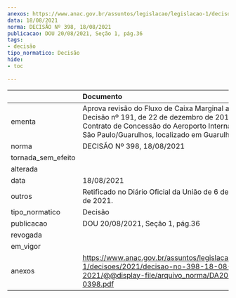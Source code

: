 ```yaml
---
anexos: https://www.anac.gov.br/assuntos/legislacao/legislacao-1/decisoes/2021/decisao-no-398-18-08-2021/@@display-file/arquivo_norma/DA2021-0398.pdf
data: 18/08/2021
norma: DECISÃO Nº 398, 18/08/2021
publicacao: DOU 20/08/2021, Seção 1, pág.36
tags:
- decisão
tipo_normatico: Decisão
hide: 
- toc 
 
---
```


|                    | Documento                                                                                                                                                                                                    |
|:-------------------|:-------------------------------------------------------------------------------------------------------------------------------------------------------------------------------------------------------------|
| ementa             | Aprova revisão do Fluxo de Caixa Marginal aprovado pela Decisão nº 191, de 22 de dezembro de 2016, do Contrato de Concessão do Aeroporto Internacional de São Paulo/Guarulhos, localizado em Guarulhos (SP). |
| norma              | DECISÃO Nº 398, 18/08/2021                                                                                                                                                                                   |
| tornada_sem_efeito |                                                                                                                                                                                                              |
| alterada           |                                                                                                                                                                                                              |
| data               | 18/08/2021                                                                                                                                                                                                   |
| outros             | Retificado no Diário Oficial da União de 6 de dezembro de 2021.                                                                                                                                              |
| tipo_normatico     | Decisão                                                                                                                                                                                                      |
| publicacao         | DOU 20/08/2021, Seção 1, pág.36                                                                                                                                                                              |
| revogada           |                                                                                                                                                                                                              |
| em_vigor           |                                                                                                                                                                                                              |
| anexos             | https://www.anac.gov.br/assuntos/legislacao/legislacao-1/decisoes/2021/decisao-no-398-18-08-2021/@@display-file/arquivo_norma/DA2021-0398.pdf                                                                |